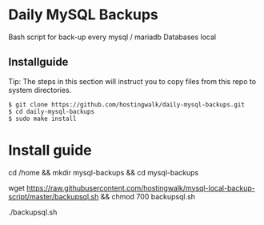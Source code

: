 # Daily MySQL Backups
Bash script for back-up every mysql / mariadb Databases local

## Installguide
Tip: The steps in this section will instruct you to copy files from this repo to system directories.
```
$ git clone https://github.com/hostingwalk/daily-mysql-backups.git
$ cd daily-mysql-backups
$ sudo make install
```

# Install guide
cd /home && mkdir mysql-backups && cd mysql-backups

wget https://raw.githubusercontent.com/hostingwalk/mysql-local-backup-script/master/backupsql.sh && chmod 700 backupsql.sh

./backupsql.sh
